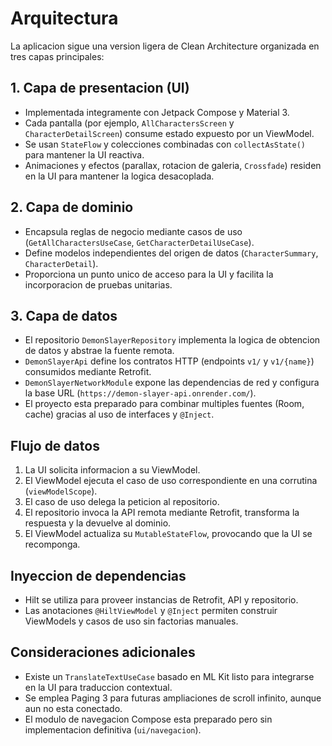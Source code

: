 # Arquitectura

La aplicacion sigue una version ligera de Clean Architecture organizada en tres capas principales:

## 1. Capa de presentacion (UI)
- Implementada integramente con Jetpack Compose y Material 3.
- Cada pantalla (por ejemplo, `AllCharactersScreen` y `CharacterDetailScreen`) consume estado expuesto por un ViewModel.
- Se usan `StateFlow` y colecciones combinadas con `collectAsState()` para mantener la UI reactiva.
- Animaciones y efectos (parallax, rotacion de galeria, `Crossfade`) residen en la UI para mantener la logica desacoplada.

## 2. Capa de dominio
- Encapsula reglas de negocio mediante casos de uso (`GetAllCharactersUseCase`, `GetCharacterDetailUseCase`).
- Define modelos independientes del origen de datos (`CharacterSummary`, `CharacterDetail`).
- Proporciona un punto unico de acceso para la UI y facilita la incorporacion de pruebas unitarias.

## 3. Capa de datos
- El repositorio `DemonSlayerRepository` implementa la logica de obtencion de datos y abstrae la fuente remota.
- `DemonSlayerApi` define los contratos HTTP (endpoints `v1/` y `v1/{name}`) consumidos mediante Retrofit.
- `DemonSlayerNetworkModule` expone las dependencias de red y configura la base URL (`https://demon-slayer-api.onrender.com/`).
- El proyecto esta preparado para combinar multiples fuentes (Room, cache) gracias al uso de interfaces y `@Inject`.

## Flujo de datos
1. La UI solicita informacion a su ViewModel.
2. El ViewModel ejecuta el caso de uso correspondiente en una corrutina (`viewModelScope`).
3. El caso de uso delega la peticion al repositorio.
4. El repositorio invoca la API remota mediante Retrofit, transforma la respuesta y la devuelve al dominio.
5. El ViewModel actualiza su `MutableStateFlow`, provocando que la UI se recomponga.

## Inyeccion de dependencias
- Hilt se utiliza para proveer instancias de Retrofit, API y repositorio.
- Las anotaciones `@HiltViewModel` y `@Inject` permiten construir ViewModels y casos de uso sin factorias manuales.

## Consideraciones adicionales
- Existe un `TranslateTextUseCase` basado en ML Kit listo para integrarse en la UI para traduccion contextual.
- Se emplea Paging 3 para futuras ampliaciones de scroll infinito, aunque aun no esta conectado.
- El modulo de navegacion Compose esta preparado pero sin implementacion definitiva (`ui/navegacion`).
